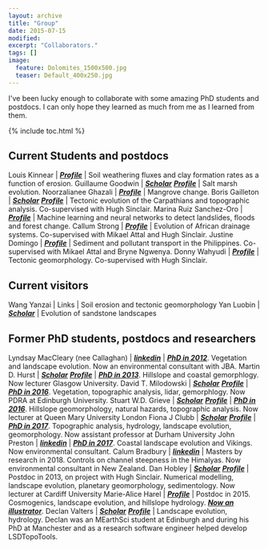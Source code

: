 ```yaml
---
layout: archive
title: "Group"
date: 2015-07-15
modified:
excerpt: "Collaborators."
tags: []
image:
  feature: Dolomites_1500x500.jpg
  teaser: Default_400x250.jpg
---
```


I've been lucky enough to collaborate with some amazing PhD students and postdocs. I can only hope they learned as much from me as I learned from them.

{% include toc.html %}

## Current Students and postdocs

Louis Kinnear | [**_Profile_**](https://www.ed.ac.uk/geosciences/people/person.html?indv=4127) | Soil weathering fluxes and clay formation rates as a function of erosion.
Guillaume Goodwin | [**_Scholar_**](https://scholar.google.com/citations?user=Or3grvoAAAAJ&hl=en&oi=ao) [**_Profile_**](https://www.ed.ac.uk/geosciences/people/person.html?indv=4505) | Salt marsh evolution. 
Noorzalianee Ghazali | [**_Profile_**](https://www.ed.ac.uk/geosciences/people/person.html?indv=4433) | Mangrove change.
Boris Gailleton | [**_Scholar_**](https://scholar.google.com/citations?user=r5HIc00AAAAJ&hl=en&oi=ao) [**_Profile_**](https://www.ed.ac.uk/geosciences/people/person.html?indv=5391) | Tectonic evolution of the Carpathians and topographic analysis. Co-supervised with Hugh Sinclair.
Marina Ruiz Sanchez-Oro | [**_Profile_**](https://www.ed.ac.uk/geosciences/people/person.html?indv=13531) | Machine learning and neural networks to detect landslides, floods and forest change.
Callum Strong | [**_Profile_**](https://www.ed.ac.uk/geosciences/people/person.html?indv=11090) | Evolution of African drainage systems. Co-supervised with Mikael Attal and Hugh Sinclair.
Justine Domingo | [**_Profile_**](https://www.ed.ac.uk/geosciences/people/person.html?indv=7001) | Sediment and pollutant transport in the Philippines. Co-supervised with Mikael Attal and Bryne Ngwenya.
Donny Wahyudi | [**_Profile_**](https://www.ed.ac.uk/geosciences/people/person.html?indv=12284) | Tectonic geomorphology. Co-supervised with Hugh Sinclair.

## Current visitors

Wang Yanzai | Links | Soil erosion and tectonic geomorphology
Yan Luobin | [**_Scholar_**](https://scholar.google.com/citations?user=_ASOJmAAAAAJ&hl=en&oi=ao) | Evolution of sandstone landscapes


## Former PhD students, postdocs and researchers

Lyndsay MacCleary (nee Callaghan) | [**_linkedin_**](https://www.linkedin.com/in/lynsey-macleary-a0b3633b/?originalSubdomain=uk ) | [**_PhD in 2012_**](https://era.ed.ac.uk/handle/1842/6213). Vegetation and landscape evolution. Now an environmental consultant with JBA. 
Martin D. Hurst | [**_Scholar_**](https://scholar.google.com/citations?user=9--6x5sAAAAJ&hl=en) [**_Profile_**](https://www.gla.ac.uk/schools/ges/staff/martinhurst/) | [**_PhD in 2013_**](https://era.ed.ac.uk/handle/1842/12228). Hillslope and coastal gemorphlogy. Now lecturer Glasgow University. 
David T. Milodowski | [**_Scholar_**](https://scholar.google.com/citations?user=ay1R3UgAAAAJ&hl=en) [**_Profile_**](https://www.research.ed.ac.uk/portal/en/persons/david-milodowski(0130326f-fa97-48ed-843b-7bcc72e89065).html) | [**_PhD in 2016_**](https://era.ed.ac.uk/handle/1842/20438). Vegetation, topographic analysis, lidar, gemorphlogy. Now PDRA at Edinburgh University. 
Stuart W.D. Grieve | [**_Scholar_**](https://scholar.google.com/citations?user=LnCvUwwAAAAJ&hl=en) [**_Profile_**](https://swdg.io/) | [**_PhD in 2016_**](https://era.ed.ac.uk/handle/1842/25398). Hillslope geomorphology, natural hazards, topographic analysis. Now lecturer at Queen Mary University London
Fiona J Clubb | [**_Scholar_**](https://scholar.google.com/citations?user=LnCvUwwAAAAJ&hl=en) [**_Profile_**](https://fclubb.github.io/) | [**_PhD in 2017_**](https://era.ed.ac.uk/handle/1842/28817). Topographic analysis, hydrology, landscape evolution, geomorphology. Now assistant professor at Durham University
John Preston | [**_linkedin_**](https://www.linkedin.com/in/john-preston-61b76a22/?originalSubdomain=uk) | [**_PhD in 2017_**](https://era.ed.ac.uk/handle/1842/31430). Coastal landscape evolution and Vikings. Now environmental consultant. 
Calum Bradbury | [**_linkedin_**](https://www.linkedin.com/in/calum-bradbury-gis/?originalSubdomain=nz) | Masters by research in 2018. Controls on channel steepness in the Himalyas. Now environmental consultant in New Zealand. 
Dan Hobley | [**_Scholar_**](https://scholar.google.com/citations?user=kJ13b-kAAAAJ&hl=en) [**_Profile_**](https://www.cardiff.ac.uk/people/view/481890-) | Postdoc in 2013, on project with Hugh Sinclair. Numerical modelling, landscape evolution, planetary geomorphology, sedimentology. Now lecturer at Cardiff University
Marie-Alice Harel | [**_Profile_**](http://www.maharel.com/) | Postdoc in 2015. Cosmogenics, landscape evolution, and hillslope hydrology. [**_Now an illustrator_**](https://www.etsy.com/uk/shop/maharelillo). 
Declan Valters | [**_Scholar_**](https://scholar.google.com/citations?user=0OIHQmIAAAAJ&hl=en) [**_Profile_**](https://www.bgs.ac.uk/staff/profiles/52311.html) | Landscape evolution, hydrology. Declan was an MEarthSci student at Edinburgh and during his PhD at Manchester and as a research software engineer helped develop LSDTopoTools.

